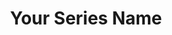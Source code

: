 ---
title: "Your Series Name"
description: "This is a placeholder description for your test series."
featured_image: "featured.jpg"
draft: true
---